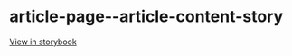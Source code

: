 # article-page--article-content-story

[View in storybook](https://raw.githack.com/Independent-Digital-News-and-Media-Ltd/indy100-pwamp-sb/PR-302-sb/index.html?path=/story/article-page--article-content-story)